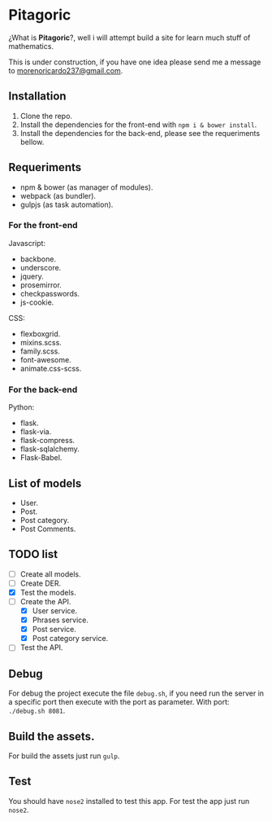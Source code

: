 # Pitagoric

¿What is **Pitagoric**?, well i will attempt build a site for learn much stuff of mathematics.

This is under construction, if you have one idea please send me a message to morenoricardo237@gmail.com.

## Installation

1.  Clone the repo.
2.  Install the dependencies for the front-end with `npm i & bower install`.
3.  Install the dependencies for the back-end, please see the requeriments bellow.

## Requeriments

-   npm & bower (as manager of modules).
-   webpack (as bundler).
-   gulpjs (as task automation).

### For the front-end

Javascript:

-   backbone.
-   underscore.
-   jquery.
-   prosemirror.
-   checkpasswords.
-   js-cookie.

CSS:

-   flexboxgrid.
-   mixins.scss.
-   family.scss.
-   font-awesome.
-   animate.css-scss.

### For the back-end

Python:

-   flask.
-   flask-via.
-   flask-compress.
-   flask-sqlalchemy.
-   Flask-Babel.

## List of models

-   User.
-   Post.
-   Post category.
-   Post Comments.

## TODO list

* [ ] Create all models.
* [ ] Create DER.
* [x] Test the models.
* [ ] Create the API.
  * [x] User service.
  * [x] Phrases service.
  * [x] Post service.
  * [x] Post category service.
* [ ] Test the API.

## Debug

For debug the project execute the file `debug.sh`, if you need run the server in a specific port then execute with the port as parameter. With port: `./debug.sh 8081`.

## Build the assets.

For build the assets just run `gulp`.

## Test

You should have `nose2` installed to test this app. For test the app just run `nose2`.

